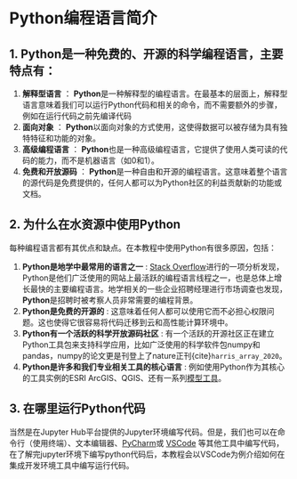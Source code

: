 # Python编程语言简介

## 1. Python是一种免费的、开源的科学编程语言，主要特点有：

1. **解释型语言** ： **Python**是一种解释型的编程语言。在最基本的层面上，解释型语言意味着我们可以运行Python代码和相关的命令，而不需要额外的步骤，例如在运行代码之前先编译代码
2. **面向对象** ： **Python**以面向对象的方式使用，这使得数据可以被存储为具有独特特征和功能的对象。
3. **高级编程语言** ： **Python**也是一种高级编程语言，它提供了使用人类可读的代码的能力，而不是机器语言（如0和1）。
4. **免费和开放源码** ： **Python**是一种自由和开源的编程语言。这意味着整个语言的源代码是免费提供的，任何人都可以为Python社区的利益贡献新的功能或文档。

## 2. 为什么在水资源中使用Python

每种编程语言都有其优点和缺点。在本教程中使用Python有很多原因，包括：

1. **Python是地学中最常用的语言之一** : [Stack Overflow](https://insights.stackoverflow.com/survey/2019)进行的一项分析发现，Python是他们广泛使用的网站上最活跃的编程语言线程之一，也是总体上增长最快的主要编程语言。地学相关的一些企业招聘经理进行市场调查也发现，**Python**是招聘时被考察人员非常需要的编程背景。
2. **Python是免费的开源的** : 这意味着任何人都可以使用它而不必担心权限问题。这也使得它很容易将代码迁移到云和高性能计算环境中。
3. **Python有一个活跃的科学开放源码社区** : 有一个活跃的开源社区正在建立Python工具包来支持科学应用，比如广泛使用的科学软件包numpy和pandas，numpy的论文更是刊登上了nature正刊{cite}`harris_array_2020`。
4. **Python是许多和我们专业相关工具的核心语言** : 例如使用Python作为其核心的工具实例的ESRI ArcGIS、QGIS、还有一系列[模型工具](https://github.com/raoulcollenteur/Python-Hydrology-Tools)。

## 3. 在哪里运行Python代码

当然是在Jupyter Hub平台提供的Jupyter环境编写代码。但是，我们也可以在命令行（使用终端）、文本编辑器、[PyCharm](https://www.jetbrains.com/pycharm/)或 [VSCode](https://code.visualstudio.com/) 等其他工具中编写代码，在了解完jupyter环境下编写python代码后，本教程会以VSCode为例介绍如何在集成开发环境工具中编写运行代码。
